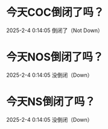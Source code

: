 # 今天COC倒闭了吗？

2025-2-4 0:14:05 倒闭了（Not Down）

# 今天NOS倒闭了吗？

2025-2-4 0:14:05 没倒闭（Down）

# 今天NS倒闭了吗？

2025-2-4 0:14:05 没倒闭（Down）

